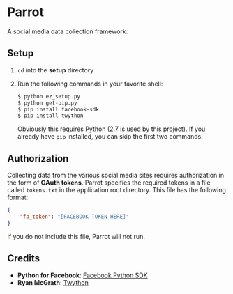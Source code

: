 Parrot
======

A social media data collection framework.

Setup
-----

1. `cd` into the __setup__ directory

2. Run the following commands in your favorite shell:

   ```bash
   $ python ez_setup.py
   $ python get-pip.py
   $ pip install facebook-sdk
   $ pip install twython
   ```

   Obviously this requires Python (2.7 is used by this project). If you already have `pip` installed, you can skip the first two commands.

Authorization
-------------

Collecting data from the various social media sites requires authorization in the form of __OAuth tokens__. Parrot specifies the required tokens in a file called `tokens.txt` in the application root directory. This file has the following format:

```json
{
	"fb_token": "[FACEBOOK TOKEN HERE]"
}
```

If you do not include this file, Parrot will not run.

Credits
-------

* __Python for Facebook__: [Facebook Python SDK](https://github.com/pythonforfacebook/facebook-sdk)
* __Ryan McGrath__: [Twython](https://github.com/ryanmcgrath/twython)